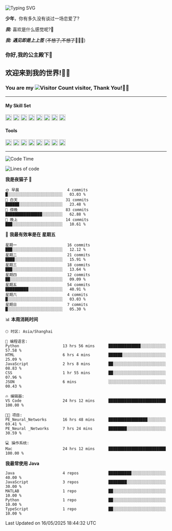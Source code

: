 <!-- **wql521/wql521** is a ✨ _special_ ✨ repository because its `README.md` (this file) appears on your GitHub profile. -->


![Typing SVG](https://readme-typing-svg.demolab.com?font=Fira+Code&weight=700&size=31&pause=1000&width=500&height=55&lines=Hi+there%2C+I%E2%80%98m+%E5%B0%98%E4%B8%96%E7%83%9F%E9%9B%A8%E5%AE%A2+!+%F0%9F%AB%B6%F0%9F%8F%BB;%E4%BD%A0%E5%A5%BD%2C+%E6%88%91%E6%98%AF+%E5%B0%98%E4%B8%96%E7%83%9F%E9%9B%A8%E5%AE%A2+!+%F0%9F%AB%B6%F0%9F%8F%BB)

  **少年**，你有多久没有谈过一场恋爱了?
    
  ***我:*** 喜欢是什么感觉呢?🤔
 
  ***我:*** ***遇见即是上上签*** (~~不想了,不想了~~🤦🏻‍♂️)
  ### 你好,我的公主殿下👑
## **欢迎来到我的世界!🥳🥳**

### You are my ![Visitor Count](https://profile-counter.glitch.me/wql521/count.svg) visitor, Thank You!🎉🎉
---

#### My Skill Set
<!-- languages:start -->
<!-- prettier-ignore-start -->
<!-- markdownlint-disable -->
<code><img height="20" src="http://simpleicons.p2hp.com/icons/java.svg" alt="java" /></code>
<code><img height="20" src="https://cdn.simpleicons.org/swift" alt="swift" /></code>
<code><img height="20" src="https://cdn.simpleicons.org/cplusplus" alt="cplusplus" /></code>
<code><img height="20" src="https://cdn.simpleicons.org/python" alt="python" /></code>
<code><img height="20" src="https://cdn.simpleicons.org/mysql" alt="mysql" /></code>
<code><img height="20" src="https://cdn.simpleicons.org/javascript" alt="javascript" /></code>
<code><img height="20" src="https://cdn.simpleicons.org/css3" alt="css3" /></code>
<code><img height="20" src="https://cdn.simpleicons.org/html5" alt="html5" /></code>
<!-- markdownlint-restore -->
<!-- prettier-ignore-end -->

<!-- languages:end -->

#### Tools

<!-- tools:start -->
<!-- prettier-ignore-start -->
<!-- markdownlint-disable -->
<code><img height="20" src="https://cdn.simpleicons.org/intellijidea" alt="intellijidea" /></code>
<code><img height="20" src="https://cdn.simpleicons.org/xcode" alt="xcode" /></code>
<code><img height="20" src="https://cdn.simpleicons.org/pycharm" alt="pycharm" /></code>
<code><img height="20" src="https://cdn.simpleicons.org/latex" alt="latex" /></code>
<code><img height="20" src="https://cdn.simpleicons.org/androidstudio" alt="androidstudio" /></code>
<code><img height="20" src="https://cdn.simpleicons.org/vuedotjs" alt="vuedotjs" /></code>
<code><img height="20" src="https://cdn.simpleicons.org/macos" alt="macos" /></code>
<code><img height="20" src="https://cdn.simpleicons.org/git" alt="git" /></code>
<!-- markdownlint-restore -->
<!-- prettier-ignore-end -->

<!-- tools:end -->

___



<!--START_SECTION:waka-->
![Code Time](http://img.shields.io/badge/Code%20Time-249%20hrs%2049%20mins-blue)

![Lines of code](https://img.shields.io/badge/%E4%BB%8E%E3%80%8CHello%20World%E3%80%8D%E8%B5%B7%E6%88%91%E5%B7%B2%E7%BB%8F%E5%86%99%E4%BA%86-10.5%20thousand%20%E8%A1%8C%E4%BB%A3%E7%A0%81-blue)

**我是夜猫子 🦉** 

```text
🌞 早晨                     4 commits           █░░░░░░░░░░░░░░░░░░░░░░░░   03.03 % 
🌆 白天                     31 commits          ██████░░░░░░░░░░░░░░░░░░░   23.48 % 
🌃 傍晚                     83 commits          ████████████████░░░░░░░░░   62.88 % 
🌙 晚上                     14 commits          ███░░░░░░░░░░░░░░░░░░░░░░   10.61 % 
```
📅 **我最有效率是在 星期五** 

```text
星期一                      16 commits          ███░░░░░░░░░░░░░░░░░░░░░░   12.12 % 
星期二                      21 commits          ████░░░░░░░░░░░░░░░░░░░░░   15.91 % 
星期三                      18 commits          ███░░░░░░░░░░░░░░░░░░░░░░   13.64 % 
星期四                      12 commits          ██░░░░░░░░░░░░░░░░░░░░░░░   09.09 % 
星期五                      54 commits          ██████████░░░░░░░░░░░░░░░   40.91 % 
星期六                      4 commits           █░░░░░░░░░░░░░░░░░░░░░░░░   03.03 % 
星期日                      7 commits           █░░░░░░░░░░░░░░░░░░░░░░░░   05.30 % 
```


📊 **本周消耗时间** 

```text
🕑︎ 时区: Asia/Shanghai

💬 编程语言: 
Python                   13 hrs 56 mins      ██████████████░░░░░░░░░░░   57.58 % 
HTML                     6 hrs 4 mins        ██████░░░░░░░░░░░░░░░░░░░   25.09 % 
JavaScript               2 hrs 8 mins        ██░░░░░░░░░░░░░░░░░░░░░░░   08.83 % 
CSS                      1 hr 55 mins        ██░░░░░░░░░░░░░░░░░░░░░░░   07.96 % 
JSON                     6 mins              ░░░░░░░░░░░░░░░░░░░░░░░░░   00.43 % 

🔥 编辑器: 
VS Code                  24 hrs 12 mins      █████████████████████████   100.00 % 

🐱‍💻 项目: 
PE_Neural_Networks       16 hrs 48 mins      █████████████████░░░░░░░░   69.41 % 
PE_Neural _Networks      7 hrs 24 mins       ████████░░░░░░░░░░░░░░░░░   30.59 % 

💻 操作系统: 
Mac                      24 hrs 12 mins      █████████████████████████   100.00 % 
```

**我最常使用 Java** 

```text
Java                     4 repos             ██████████░░░░░░░░░░░░░░░   40.00 % 
JavaScript               3 repos             ████████░░░░░░░░░░░░░░░░░   30.00 % 
MATLAB                   1 repo              ██░░░░░░░░░░░░░░░░░░░░░░░   10.00 % 
Python                   1 repo              ██░░░░░░░░░░░░░░░░░░░░░░░   10.00 % 
TypeScript               1 repo              ██░░░░░░░░░░░░░░░░░░░░░░░   10.00 % 
```




 Last Updated on 16/05/2025 18:44:32 UTC
<!--END_SECTION:waka-->


